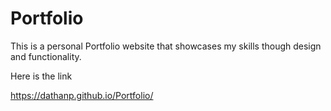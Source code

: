 # Portfolio
 
This is a personal Portfolio website that showcases my skills though design and functionality.

Here is the link

https://dathanp.github.io/Portfolio/

